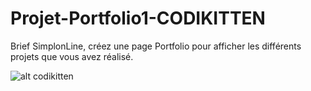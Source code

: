 # Projet-Portfolio1-CODIKITTEN
Brief SimplonLine, créez une page Portfolio pour afficher les différents projets que vous avez réalisé.


![alt codikitten](https://gitlab.com/youcode.ma/dw/html-css/projet-portfolio/raw/master/img/mockup.png)
